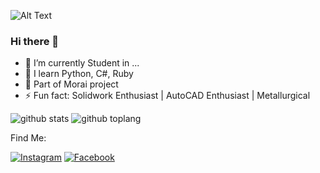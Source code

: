 ![Alt Text](https://c.tenor.com/kcJmQpS6eEsAAAAC/solo-leveling-sung.gif)

### Hi there 👋

- 🔭 I’m currently Student in ...
- 🌱 I learn Python, C#, Ruby
- 👯 Part of Morai project
- ⚡ Fun fact: Solidwork Enthusiast | AutoCAD Enthusiast | Metallurgical

![github stats](https://github-readme-stats.vercel.app/api?username=ZekkelAR&show_icons=true&theme=radical)
![github toplang](https://github-readme-stats.vercel.app/api/top-langs/?username=ZekkelAR&layout=compact&theme=nightowl)

Find Me:

<a href="https://www.instagram.com/zekkel_ar/" target="_blank"><img src="https://img.shields.io/badge/Instagram-%23E4405F.svg?&style=flat-square&logo=instagram&logoColor=white" alt="Instagram"></a>
<a href="https://www.facebook.com/zekkel.gov.il" target="_blank"><img src="https://img.shields.io/badge/Facebook-%231877F2.svg?&style=flat-square&logo=facebook&logoColor=white" alt="Facebook"></a>

